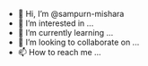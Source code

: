 - 👋 Hi, I’m @sampurn-mishara
- 👀 I’m interested in ...
- 🌱 I’m currently learning ...
- 💞️ I’m looking to collaborate on ...
- 📫 How to reach me ...

<!---
sampurn-mishara/sampurn-mishara is a ✨ special ✨ repository because its `README.md` (this file) appears on your GitHub profile.
You can click the Preview link to take a look at your changes.
--->
